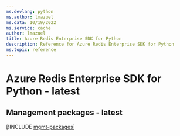 ```yaml
---
ms.devlang: python
ms.author: lmazuel
ms.data: 10/19/2022
ms.service: cache
author: lmazuel
title: Azure Redis Enterprise SDK for Python
description: Reference for Azure Redis Enterprise SDK for Python
ms.topic: reference
---
```

# Azure Redis Enterprise SDK for Python - latest

## Management packages - latest
[!INCLUDE [mgmt-packages](redis-enterprise-mgmt-index.md)]